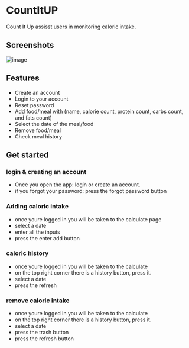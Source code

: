 # CountItUP
Count It Up assisst users in monitoring caloric intake. 

## Screenshots
![image](https://user-images.githubusercontent.com/124530691/217418340-531cc466-b335-44bd-93f6-0adbd8f06a16.png)

## Features
* Create an account
* Login to your account
* Reset password
* Add food/meal with (name, calorie count, protein count, carbs count, and fats count)
* Select the date of the meal/food
* Remove food/meal
* Check meal history

## Get started

### login & creating an account
* Once you open the app: login or create an account.
* if you forgot your password: press the forgot password button 


### Adding caloric intake
* once youre logged in you will be taken to the calculate page
* select a date
* enter all the inputs
* press the enter add button

### caloric history 
* once youre logged in you will be taken to the calculate
* on the top right corner there is a history button, press it.
* select a date
* press the refresh 

### remove caloric intake 
* once youre logged in you will be taken to the calculate
* on the top right corner there is a history button, press it.
* select a date
* press the trash button 
* press the refresh button
